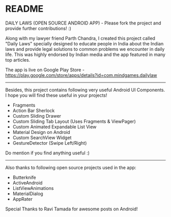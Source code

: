 # README #

DAILY LAWS (OPEN SOURCE ANDROID APP) - Please fork the project and provide further contributions! :)

Along with my lawyer friend Parth Chandra, I created this project called "Daily Laws" specially designed to educate people in India about the Indian laws and provide legal solutions to common problems we encounter in daily life. This was highly endorsed by Indian media and the app featured in many top articles.

The app is live on Google Play Store - https://play.google.com/store/apps/details?id=com.mindgames.dailylaw

***********
Besides, this project contains following very useful Android UI Components. I hope you will find these useful in your projects!

- Fragments 
- Action Bar Sherlock
- Custom Sliding Drawer
- Custom Sliding Tab Layout (Uses Fragments & ViewPager)
- Custom Animated Expandable List View  
- Material Design on Android
- Custom SearchView Widget
- GestureDetector (Swipe Left/Right)

Do mention if you find anything useful :)
***********

Also thanks to following open source projects used in the app:
- Butterknife
- ActiveAndroid
- ListViewAnimations
- MaterialDialog
- AppRater

Special Thanks to Ravi Tamada for awesome posts on Android!

